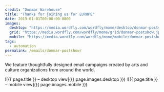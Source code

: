 ```yaml
---
credit: "Donmar Warehouse"
title: "Thanks for joining us for EUROPE"
date: 2019-01-01T00:00:00-0800
images:
  desktop: "https://media.wordfly.com/wordfly/mome/desktop/donmar-postshow.jpg"
  grid: "https://media.wordfly.com/wordfly/mome/grid/donmar-postshow.jpg"
  mobile: "https://media.wordfly.com/wordfly/mome/mobile/donmar-postshow.jpg"
tags:
  - automation
permalink: /emails/donmar-postshow/
---
```

We feature thoughtfully designed email campaigns created by arts and culture organizations from around the world.

![{{ page.title }} – desktop view]({{ page.images.desktop }})
![{{ page.title }} – mobile view]({{ page.images.mobile }})

